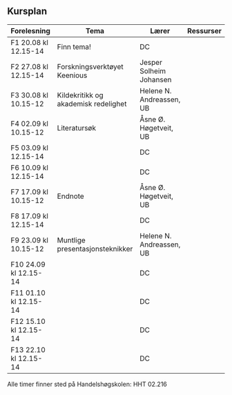## Kursplan

| Forelesning <img width=220/>   | Tema                                                              | Lærer  | Ressurser <img width=200/>  |
|----------------|----------------------------------------------------------------------|-----------|--------------------------------------|
|F1 20.08 kl 12.15-14 | Finn tema!                        | DC       |    |
|F2 27.08 kl 12.15-14 | Forskningsverktøyet Keenious | Jesper Solheim Johansen |    |
|F3  30.08 kl 10.15-12 | Kildekritikk og akademisk redelighet          | Helene N. Andreassen, UB        |  |
|F4 02.09 kl 10.15-12   | Literatursøk | Åsne Ø. Høgetveit, UB |  |
|F5 03.09 kl 12.15-14   |     | DC       |  |
|F6 10.09 kl 12.15-14      |   | DC |   |
|F7 17.09 kl 10.15-12 | Endnote | Åsne Ø. Høgetveit, UB       |  |
|F8 17.09 kl 12.15-14    |   | DC  |   |
|F9 23.09 kl 10.15-12     | Muntlige presentasjonsteknikker            | Helene N. Andreassen, UB |   |
|F10 24.09 kl 12.15-14     |  | DC |   |
|F11 01.10 kl 12.15-14   |   | DC |   |
|F12 15.10 kl 12.15-14  |           | DC |  |
|F13 22.10 kl 12.15-14  |   | DC |   | 

Alle timer finner sted på Handelshøgskolen:  HHT 02.216
